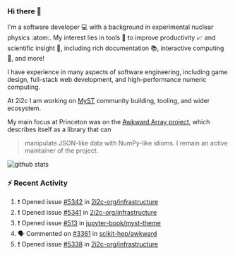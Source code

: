 ### Hi there 👋 

I'm a software developer 💻 with a background in experimental nuclear physics :atom:. My interest lies in tools :wrench: to improve productivity :chart_with_upwards_trend: and scientific insight :telescope:, including rich documentation 📚, interactive computing 🧮, and more! 

I have experience in many aspects of software engineering, including game design, full-stack web development, and high-performance numeric computing. 

At 2i2c I am working on [MyST](https://github.com/jupyter-book/mystmd) community building, tooling, and wider ecosystem. 

My main focus at Princeton was on the [Awkward Array project](awkward-array.org/), which describes itself as a library that can 
> manipulate JSON-like data with NumPy-like idioms. I remain an active maintainer of the project. 

![github stats](https://github-readme-stats.vercel.app/api?username=agoose77&show_icons=true&hide_rank=true&hide_title=true&bg_color=30,e76445,904e95&text_color=efe3ec&icon_color=efe3ec)
<!--
**agoose77/agoose77** is a ✨ _special_ ✨ repository because its `README.md` (this file) appears on your GitHub profile.

Here are some ideas to get you started:

- 🔭 I’m currently working on ...
- 🌱 I’m currently learning ...
- 👯 I’m looking to collaborate on ...
- 🤔 I’m looking for help with ...
- 💬 Ask me about ...
- 📫 How to reach me: ...
- 😄 Pronouns: ...
- ⚡ Fun fact: ...
-->

### :zap: Recent Activity

<!--START_SECTION:activity-->
1. ❗ Opened issue [#5342](https://github.com/2i2c-org/infrastructure/issues/5342) in [2i2c-org/infrastructure](https://github.com/2i2c-org/infrastructure)
2. ❗ Opened issue [#5341](https://github.com/2i2c-org/infrastructure/issues/5341) in [2i2c-org/infrastructure](https://github.com/2i2c-org/infrastructure)
3. ❗ Opened issue [#513](https://github.com/jupyter-book/myst-theme/issues/513) in [jupyter-book/myst-theme](https://github.com/jupyter-book/myst-theme)
4. 🗣 Commented on [#3361](https://github.com/scikit-hep/awkward/pull/3361#issuecomment-2575494591) in [scikit-hep/awkward](https://github.com/scikit-hep/awkward)
5. ❗ Opened issue [#5338](https://github.com/2i2c-org/infrastructure/issues/5338) in [2i2c-org/infrastructure](https://github.com/2i2c-org/infrastructure)
<!--END_SECTION:activity-->
